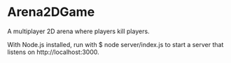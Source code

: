 # Arena2DGame
A multiplayer 2D arena where players kill players.

With Node.js installed, run with
$ node server/index.js
to start a server that listens on http://localhost:3000.

